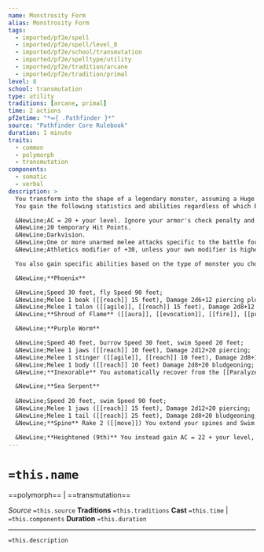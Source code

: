 ```yaml
---
name: Monstrosity Form
alias: Monstrosity Form
tags:
  - imported/pf2e/spell
  - imported/pf2e/spell/level_8
  - imported/pf2e/school/transmutation
  - imported/pf2e/spelltype/utility
  - imported/pf2e/tradition/arcane
  - imported/pf2e/tradition/primal
level: 8
school: transmutation
type: utility
traditions: [arcane, primal]
time: 2 actions
pf2etime: "*⬺{ .Pathfinder }*"
source: "Pathfinder Core Rulebook"
duration: 1 minute
traits:
  - common
  - polymorph
  - transmutation
components:
  - somatic
  - verbal
description: >
  You transform into the shape of a legendary monster, assuming a Huge battle form. You must have enough space to expand into or the spell is lost. When you cast this spell, choose phoenix, purple worm, or sea serpent. While in this form, you gain the beast trait (for phoenix) or the animal trait (for purple worm or sea serpent). You can Dismiss the spell.
  You gain the following statistics and abilities regardless of which battle form you choose:

  &NewLine;AC = 20 + your level. Ignore your armor's check penalty and Speed reduction.
  &NewLine;20 temporary Hit Points.
  &NewLine;Darkvision.
  &NewLine;One or more unarmed melee attacks specific to the battle form you choose, which are the only attacks you can Strike with. You're trained with them. Your attack modifier is +28, and you use the listed damage. These attacks are Strength based (for the purpose of the [[Enfeebled]] condition, for example). If your unarmed attack modifier is higher, you can use it instead.
  &NewLine;Athletics modifier of +30, unless your own modifier is higher.

  You also gain specific abilities based on the type of monster you choose:

  &NewLine;**Phoenix**

  &NewLine;Speed 30 feet, fly Speed 90 feet;
  &NewLine;Melee 1 beak ([[reach]] 15 feet), Damage 2d6+12 piercing plus 2d4 fire and 2d4 persistent fire damage;
  &NewLine;Melee 1 talon ([[agile]], [[reach]] 15 feet), Damage 2d8+12 slashing;
  &NewLine;**Shroud of Flame** ([[aura]], [[evocation]], [[fire]], [[primal]]) 20 feet. You gain an aura of fire that extends out from you. A creature that enters or ends its turn within the aura takes 2d6 fire damage. A creature can take this damage only once per turn. You can use a single action, which has the concentrate trait, to activate or deactivate this aura.

  &NewLine;**Purple Worm**

  &NewLine;Speed 40 feet, burrow Speed 30 feet, swim Speed 20 feet;
  &NewLine;Melee 1 jaws ([[reach]] 10 feet), Damage 2d12+20 piercing;
  &NewLine;Melee 1 stinger ([[agile]], [[reach]] 10 feet), Damage 2d8+15 piercing plus 2d6 persistent Poison damage;
  &NewLine;Melee 1 body ([[reach]] 10 feet) Damage 2d8+20 bludgeoning;
  &NewLine;**Inexorable** You automatically recover from the [[Paralyzed]], [[Slowed]], and [[Stunned]] conditions at the end of each of your turns. You're also immune to being [[Immobilized]] and ignore difficult terrain and greater difficult terrain.

  &NewLine;**Sea Serpent**
  
  &NewLine;Speed 20 feet, swim Speed 90 feet;
  &NewLine;Melee 1 jaws ([[reach]] 15 feet), Damage 2d12+20 piercing;
  &NewLine;Melee 1 tail ([[reach]] 25 feet), Damage 2d8+20 bludgeoning;
  &NewLine;**Spine** Rake 2 ([[move]]) You extend your spines and Swim or Stride. Each creature you're adjacent to at any point during your movement takes 4d8+10 slashing damage (basic Reflex against your spell DC).

  &NewLine;**Heightened (9th)** You instead gain AC = 22 + your level, 25 temporary HP, attack modifier +31, increase damage by one damage die, and Athletics +33.
---
```

# `=this.name`
==polymorph== | ==transmutation==

*Source* `=this.source`
**Traditions** `=this.traditions`
**Cast** `=this.time` | `=this.components`
**Duration** `=this.duration`

***
`=this.description`